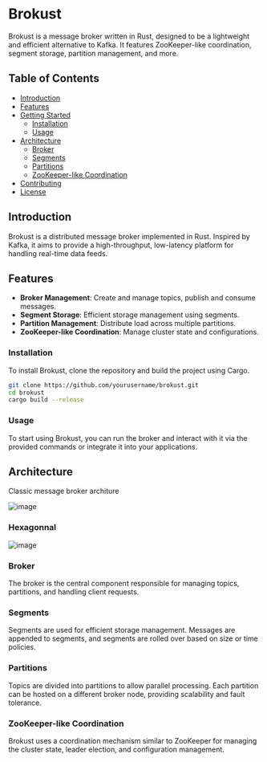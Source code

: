 # Brokust

Brokust is a message broker written in Rust, designed to be a lightweight and efficient alternative to Kafka. It features ZooKeeper-like coordination, segment storage, partition management, and more.

## Table of Contents

- [Introduction](#introduction)
- [Features](#features)
- [Getting Started](#getting-started)
  - [Installation](#installation)
  - [Usage](#usage)
- [Architecture](#architecture)
  - [Broker](#broker)
  - [Segments](#segments)
  - [Partitions](#partitions)
  - [ZooKeeper-like Coordination](#zookeeper-like-coordination)
- [Contributing](#contributing)
- [License](#license)


## Introduction

Brokust is a distributed message broker implemented in Rust. Inspired by Kafka, it aims to provide a high-throughput, low-latency platform for handling real-time data feeds.

## Features

- **Broker Management**: Create and manage topics, publish and consume messages.
- **Segment Storage**: Efficient storage management using segments.
- **Partition Management**: Distribute load across multiple partitions.
- **ZooKeeper-like Coordination**: Manage cluster state and configurations.

### Installation

To install Brokust, clone the repository and build the project using Cargo.

```sh
git clone https://github.com/yourusername/brokust.git
cd brokust
cargo build --release
```

### Usage
To start using Brokust, you can run the broker and interact with it via the provided commands or integrate it into your applications.

## Architecture

Classic message broker architure

![image](https://github.com/nerap/Brokust/assets/44852526/ea18ba15-c8c5-4194-8c0d-b51838c4bc71)


### Hexagonnal 

![image](https://github.com/nerap/brokust/assets/44852526/d48d9252-b3d9-40f5-9b48-277b3b3d9588)


### Broker
The broker is the central component responsible for managing topics, partitions, and handling client requests.

### Segments
Segments are used for efficient storage management. Messages are appended to segments, and segments are rolled over based on size or time policies.

### Partitions
Topics are divided into partitions to allow parallel processing. Each partition can be hosted on a different broker node, providing scalability and fault tolerance.

### ZooKeeper-like Coordination
Brokust uses a coordination mechanism similar to ZooKeeper for managing the cluster state, leader election, and configuration management.
